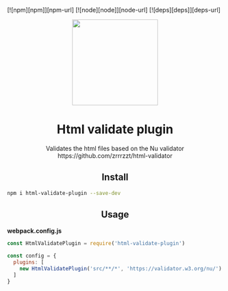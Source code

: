 [![npm][npm]][npm-url]
[![node][node]][node-url]
[![deps][deps]][deps-url]

<div align="center">
  <a href="https://github.com/webpack/webpack">
    <img width="200" height="200"
      src="https://webpack.js.org/assets/icon-square-big.svg">
  </a>
  <h1>Html validate plugin</h1>
  <p>Validates the html files based on the Nu validator https://github.com/zrrrzzt/html-validator</p>
</div>

<h2 align="center">Install</h2>

```bash
npm i html-validate-plugin --save-dev
```

<h2 align="center">Usage</h2>

**webpack.config.js**
```js
const HtmlValidatePlugin = require('html-validate-plugin')

const config = {
  plugins: [
    new HtmlValidatePlugin('src/**/*', 'https://validator.w3.org/nu/')
  ]
}
```
